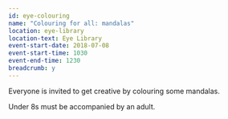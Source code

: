 ```yaml
---
id: eye-colouring
name: "Colouring for all: mandalas"
location: eye-library
location-text: Eye Library
event-start-date: 2018-07-08
event-start-time: 1030
event-end-time: 1230
breadcrumb: y
---
```


Everyone is invited to get creative by colouring some mandalas.

Under 8s must be accompanied by an adult.
